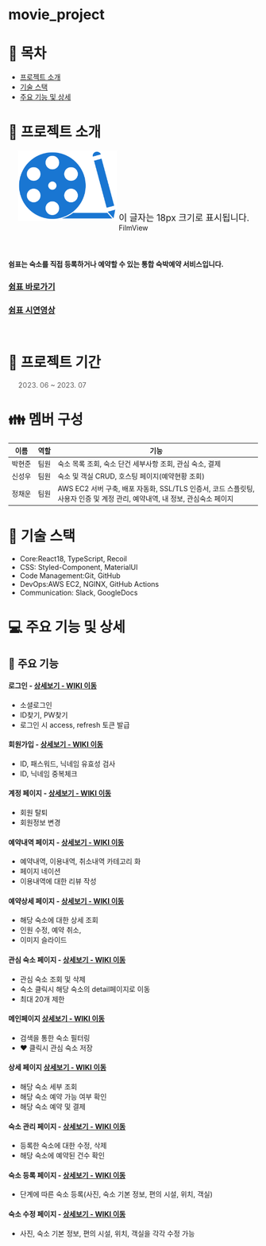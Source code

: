# movie_project

# 📑 목차

- [프로젝트 소개](#-프로젝트-소개)
- [기술 스택](#-기술-스택)
- [주요 기능 및 상세](#-주요-기능-및-상세)

# 👋 프로젝트 소개

<div align="center">
  <img width="200" alt="image" src="./client/src/images/reviewIcon5.png">
  <span style="font-size: 18px;">이 글자는 18px 크기로 표시됩니다.</span>
</div>
<div align="center">
FilmView
</div>
<br></br>
  
#### 쉼표는 숙소를 직접 등록하거나 예약할 수 있는 통합 숙박예약 서비스입니다.

### [쉼표 바로가기](https://shimpyo.o-r.kr/)

### [쉼표 시연영상](https://www.youtube.com/watch?v=RbrhiM4ybgI)

<br/>

# 📅 프로젝트 기간

> 2023. 06 ~ 2023. 07

# 👪 멤버 구성

| 이름   | 역할    | 기능                                              |
|-------|---------|---------------------------------------------------|
| 박현준 | 팀원    | 숙소 목록 조회, 숙소 단건 세부사항 조회, 관심 숙소, 결제 |
| 신성우 | 팀원    | 숙소 및 객실 CRUD, 호스팅 페이지(예약현황 조회) |
| 정채운 | 팀원    | AWS EC2 서버 구축, 배포 자동화, SSL/TLS 인증서, 코드 스플릿팅, <br> 사용자 인증 및 계정 관리, 예약내역, 내 정보, 관심숙소 페이지 |

# 🔧 기술 스택

- Core:React18, TypeScript, Recoil
- CSS: Styled-Component, MaterialUI
- Code Management:Git, GitHub
- DevOps:AWS EC2, NGINX, GitHub Actions
- Communication: Slack, GoogleDocs 

# 💻 주요 기능 및 상세

## 📌 주요 기능
#### 로그인 - <a href="https://github.com/jchwoon/shimpyo_front/wiki/Login" >상세보기 - WIKI 이동</a>
- 소셜로그인
- ID찾기, PW찾기
- 로그인 시 access, refresh 토큰 발급
#### 회원가입 - <a href="https://github.com/jchwoon/shimpyo_front/wiki/Member" >상세보기 - WIKI 이동</a>
- ID, 패스워드, 닉네임 유효성 검사
- ID, 닉네임 중복체크
#### 계정 페이지 - <a href="https://github.com/jchwoon/shimpyo_front/wiki/Member" >상세보기 - WIKI 이동</a>
- 회원 탈퇴
- 회원정보 변경
#### 예약내역 페이지 - <a href="https://github.com/Project-Shimpyo/front/wiki/Login" >상세보기 - WIKI 이동</a>
- 예약내역, 이용내역, 취소내역 카테고리 화
- 페이지 네이션
- 이용내역에 대한 리뷰 작성
#### 예약상세 페이지 - <a href="https://github.com/Project-Shimpyo/front/wiki/Login" >상세보기 - WIKI 이동</a>
- 해당 숙소에 대한 상세 조회
- 인원 수정, 예약 취소,
- 이미지 슬라이드
#### 관심 숙소 페이지 - <a href="https://github.com/Project-Shimpyo/front/wiki/Login" >상세보기 - WIKI 이동</a>
- 관심 숙소 조회 및 삭제
- 숙소 클릭시 해당 숙소의 detail페이지로 이동
- 최대 20개 제한
#### 메인페이지 <a href="https://github.com/Project-Shimpyo/front/wiki/Main" >상세보기 - WIKI 이동</a>
- 검색을 통한 숙소 필터링
- ❤ 클릭시 관심 숙소 저장
#### 상세 페이지 <a href="https://github.com/Project-Shimpyo/front/wiki/Detail" >상세보기 - WIKI 이동</a>
- 해당 숙소 세부 조회
- 해당 숙소 예약 가능 여부 확인
- 해당 숙소 예약 및 결제
#### 숙소 관리 페이지 - <a href="https://github.com/Project-Shimpyo/front/wiki/Host" >상세보기 - WIKI 이동</a>
- 등록한 숙소에 대한 수정, 삭제
- 해당 숙소에 예약된 건수 확인
#### 숙소 등록 페이지 - <a href="https://github.com/Project-Shimpyo/front/wiki/Host" >상세보기 - WIKI 이동</a>
- 단계에 따른 숙소 등록(사진, 숙소 기본 정보, 편의 시설, 위치, 객실)
#### 숙소 수정 페이지 - <a href="https://github.com/Project-Shimpyo/front/wiki/Host" >상세보기 - WIKI 이동</a>
- 사진, 숙소 기본 정보, 편의 시설, 위치, 객실을 각각 수정 가능

<br/>
